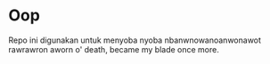 # Oop

Repo ini digunakan untuk menyoba nyoba nbanwnowanoanwonawot rawrawron aworn
o' death, became my blade once more.
